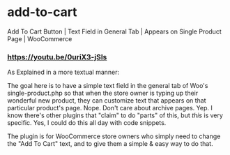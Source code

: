 # add-to-cart
Add To Cart Button | Text Field in General Tab | Appears on Single Product Page | WooCommerce

### https://youtu.be/0uriX3-jSls
As Explained in a more textual manner: 

The goal here is to have a simple text field in the general tab of Woo's single-product.php so that when the store owner is typing up their wonderful new product, they can customize text that appears on that particular product's page.
Nope. Don't care about archive pages.
Yep. I know there's other plugins that "claim" to do "parts" of this, but *this* is very specific.
Yes, I could do this all day with code snippets.

The plugin is for WooCommerce store owners who simply need to change the "Add To Cart" text, and to give them a simple & easy way to do that.

